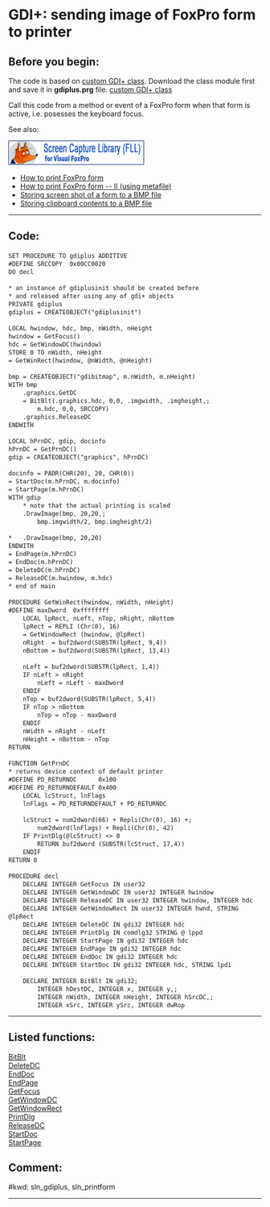 <link rel="stylesheet" type="text/css" href="../css/win32api.css">  
<link rel="stylesheet" href="https://cdnjs.cloudflare.com/ajax/libs/font-awesome/4.7.0/css/font-awesome.min.css">

# GDI+: sending image of FoxPro form to printer

## Before you begin:
The code is based on <a href="?example=450">custom GDI+ class</a>. Download the class module first and save it in **gdiplus.prg** file. [custom GDI+ class](sample_450.md)  

Call this code from a method or event of a FoxPro form when that form is active, i.e. posesses the keyboard focus.  

See also:


<a href="http://www.news2news.com/vfp/?solution=9"><img src="images/screencapture_270_48.png" width=270 height=48 border=0 alt="Download ScreenCapture Library"></a>[](sample_000.md)  

* [How to print FoxPro form](sample_158.md)  
* [How to print FoxPro form -- II (using metafile)](sample_406.md)  
* [Storing screen shot of a form to a BMP file](sample_187.md)  
* [Storing clipboard contents to a BMP file](sample_189.md)  
  
***  


## Code:
```foxpro  
SET PROCEDURE TO gdiplus ADDITIVE
#DEFINE SRCCOPY  0x00CC0020
DO decl

* an instance of gdiplusinit should be created before
* and released after using any of gdi+ objects
PRIVATE gdiplus
gdiplus = CREATEOBJECT("gdiplusinit")

LOCAL hwindow, hdc, bmp, nWidth, nHeight
hwindow = GetFocus()
hdc = GetWindowDC(hwindow)
STORE 0 TO nWidth, nHeight
= GetWinRect(hwindow, @nWidth, @nHeight)

bmp = CREATEOBJECT("gdibitmap", m.nWidth, m.nHeight)
WITH bmp
	.graphics.GetDC
	= BitBlt(.graphics.hdc, 0,0, .imgwidth, .imgheight,;
		m.hdc, 0,0, SRCCOPY)
	.graphics.ReleaseDC
ENDWITH

LOCAL hPrnDC, gdip, docinfo
hPrnDC = GetPrnDC()
gdip = CREATEOBJECT("graphics", hPrnDC)

docinfo = PADR(CHR(20), 20, CHR(0))
= StartDoc(m.hPrnDC, m.docinfo)
= StartPage(m.hPrnDC)
WITH gdip
	* note that the actual printing is scaled
	.DrawImage(bmp, 20,20,;
		bmp.imgwidth/2, bmp.imgheight/2)

*	.DrawImage(bmp, 20,20)
ENDWITH
= EndPage(m.hPrnDC)
= EndDoc(m.hPrnDC)
= DeleteDC(m.hPrnDC)
= ReleaseDC(m.hwindow, m.hdc)
* end of main

PROCEDURE GetWinRect(hwindow, nWidth, nHeight)
#DEFINE maxDword  0xffffffff
	LOCAL lpRect, nLeft, nTop, nRight, nBottom
	lpRect = REPLI (Chr(0), 16)
	= GetWindowRect (hwindow, @lpRect)
	nRight  = buf2dword(SUBSTR(lpRect, 9,4))
	nBottom = buf2dword(SUBSTR(lpRect, 13,4))

	nLeft = buf2dword(SUBSTR(lpRect, 1,4))
	IF nLeft > nRight
		nLeft = nLeft - maxDword
	ENDIF
	nTop = buf2dword(SUBSTR(lpRect, 5,4))
	IF nTop > nBottom
		nTop = nTop - maxDword
	ENDIF
	nWidth = nRight - nLeft
	nHeight = nBottom - nTop
RETURN

FUNCTION GetPrnDC
* returns device context of default printer
#DEFINE PD_RETURNDC      0x100
#DEFINE PD_RETURNDEFAULT 0x400
	LOCAL lcStruct, lnFlags
	lnFlags = PD_RETURNDEFAULT + PD_RETURNDC

	lcStruct = num2dword(66) + Repli(Chr(0), 16) +;
		num2dword(lnFlags) + Repli(Chr(0), 42)
	IF PrintDlg(@lcStruct) <> 0
		RETURN buf2dword (SUBSTR(lcStruct, 17,4))
	ENDIF
RETURN 0

PROCEDURE decl
	DECLARE INTEGER GetFocus IN user32
	DECLARE INTEGER GetWindowDC IN user32 INTEGER hwindow
	DECLARE INTEGER ReleaseDC IN user32 INTEGER hwindow, INTEGER hdc
	DECLARE INTEGER GetWindowRect IN user32 INTEGER hwnd, STRING @lpRect
	DECLARE INTEGER DeleteDC IN gdi32 INTEGER hdc
	DECLARE INTEGER PrintDlg IN comdlg32 STRING @ lppd
	DECLARE INTEGER StartPage IN gdi32 INTEGER hdc
	DECLARE INTEGER EndPage IN gdi32 INTEGER hdc
	DECLARE INTEGER EndDoc IN gdi32 INTEGER hdc
	DECLARE INTEGER StartDoc IN gdi32 INTEGER hdc, STRING lpdi

	DECLARE INTEGER BitBlt IN gdi32;
		INTEGER hDestDC, INTEGER x, INTEGER y,;
		INTEGER nWidth, INTEGER nHeight, INTEGER hSrcDC,;
		INTEGER xSrc, INTEGER ySrc, INTEGER dwRop  
```  
***  


## Listed functions:
[BitBlt](../libraries/gdi32/BitBlt.md)  
[DeleteDC](../libraries/gdi32/DeleteDC.md)  
[EndDoc](../libraries/gdi32/EndDoc.md)  
[EndPage](../libraries/gdi32/EndPage.md)  
[GetFocus](../libraries/user32/GetFocus.md)  
[GetWindowDC](../libraries/user32/GetWindowDC.md)  
[GetWindowRect](../libraries/user32/GetWindowRect.md)  
[PrintDlg](../libraries/comdlg32/PrintDlg.md)  
[ReleaseDC](../libraries/user32/ReleaseDC.md)  
[StartDoc](../libraries/gdi32/StartDoc.md)  
[StartPage](../libraries/gdi32/StartPage.md)  

## Comment:
  
#kwd: sln_gdiplus, sln_printform  
  
***  

